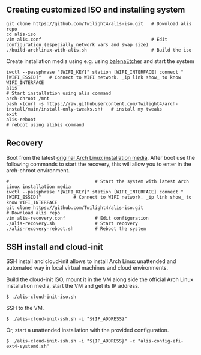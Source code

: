 ## Creating customized ISO and installing system
```
git clone https://github.com/Twilight4/alis-iso.git   # Download alis repo
cd alis-iso
vim alis.conf                                         # Edit configuration (especially network vars and swap size)
./build-archlinux-with-alis.sh                        # Build the iso
```

Create installation media using e.g. using [balenaEtcher](https://www.balena.io/etcher/) and start the system
```
iwctl --passphrase "[WIFI_KEY]" station [WIFI_INTERFACE] connect "[WIFI_ESSID]"   # Connect to WIFI network. _ip link show_ to know WIFI_INTERFACE
alis                                                                              # Start installation using alis command
arch-chroot /mnt
bash <(curl -s https://raw.githubusercontent.com/Twilight4/arch-install/main/install-only-tweaks.sh)   # install my tweaks
exit
alis-reboot                                                                       # reboot using alibis command
```

## Recovery
Boot from the latest <a href="https://www.archlinux.org/download/">original Arch Linux installation media</a>. After boot use the following commands to start the recovery, this will allow you to enter in the arch-chroot environment.

```
#                                # Start the system with latest Arch Linux installation media
iwctl --passphrase "[WIFI_KEY]" station [WIFI_INTERFACE] connect "[WIFI_ESSID]"            # Connect to WIFI network. _ip link show_ to know WIFI_INTERFACE
git clone https://github.com/Twilight4/alis-iso.git                                        # Download alis repo
vim alis-recovery.conf           # Edit configuration
./alis-recovery.sh               # Start recovery
./alis-recovery-reboot.sh        # Reboot the system
```

## SSH install and cloud-init

SSH install and cloud-init allows to install Arch Linux unattended and automated way in local virtual machines and cloud environments.

Build the cloud-init ISO, mount it in the VM along side the official Arch Linux installation media, start the VM and get its IP address.

```
$ ./alis-cloud-init-iso.sh
```

SSH to the VM.

```
$ ./alis-cloud-init-ssh.sh -i "${IP_ADDRESS}"
```

Or, start a unattended installation with the provided configuration.

```
$ ./alis-cloud-init-ssh.sh -i "${IP_ADDRESS}" -c "alis-config-efi-ext4-systemd.sh"
```
